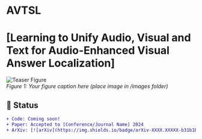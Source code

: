 # AVTSL

# [Learning to Unify Audio, Visual and Text for Audio-Enhanced Visual Answer Localization]

![Teaser Figure](images/teaser.png)  
*Figure 1: Your figure caption here (place image in /images folder)*

## 📌 Status
```diff
+ Code: Coming soon! 
+ Paper: Accepted to [Conference/Journal Name] 2024
+ ArXiv: [![arXiv](https://img.shields.io/badge/arXiv-XXXX.XXXXX-b31b1b.svg)](https://arxiv.org/abs/XXXX.XXXXX)
